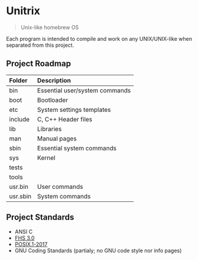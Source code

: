 # Unitrix
> Unix-like homebrew OS

Each program is intended to compile and work on any UNIX/UNIX-like 
when separated from this project.

## Project Roadmap
|Folder  | Description                    |
|:-------|:-------------------------------|
|bin     | Essential user/system commands |
|boot    | Bootloader                     |
|etc     | System settings templates      |
|include | C, C++ Header files            |
|lib     | Libraries                      |
|man     | Manual pages
|sbin    | Essential system commands      |
|sys     | Kernel                         |
|tests   |                                |
|tools   |                                |
|usr.bin | User commands                  |
|usr.sbin| System commands                |

## Project Standards
* ANSI C
* [FHS 3.0](http://refspecs.linuxfoundation.org/FHS_3.0/index.html)
* [POSIX.1-2017](https://pubs.opengroup.org/onlinepubs/9699919799/nframe.html)
* GNU Coding Standards (partialy; no GNU code style nor info pages)
